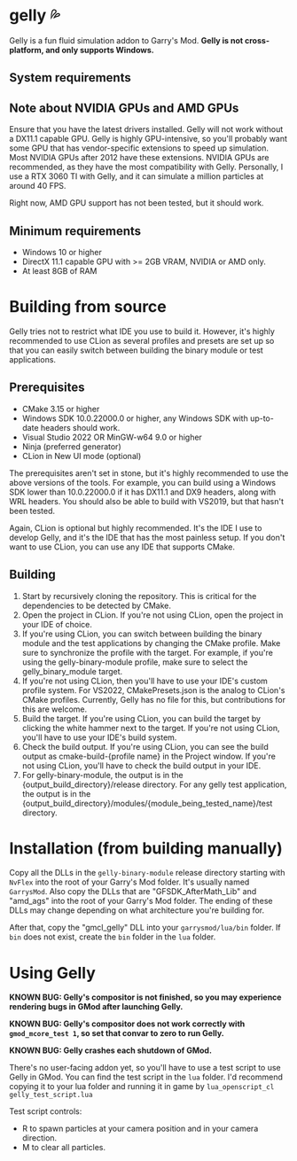 # gelly 💦

Gelly is a fun fluid simulation addon to Garry's Mod.
**Gelly is not cross-platform, and only supports Windows.**

## System requirements

## Note about NVIDIA GPUs and AMD GPUs

Ensure that you have the latest drivers installed. Gelly will not work without a
DX11.1 capable GPU. Gelly is highly GPU-intensive, so you'll probably want some GPU that has vendor-specific extensions
to speed up simulation. Most NVIDIA GPUs after 2012 have these extensions. NVIDIA GPUs are recommended, as they have the
most compatibility with Gelly. Personally, I use a RTX 3060 TI with Gelly, and it can simulate a million particles at
around 40 FPS.

Right now, AMD GPU support has not been tested, but it should work.

## Minimum requirements

- Windows 10 or higher
- DirectX 11.1 capable GPU with >= 2GB VRAM, NVIDIA or AMD only.
- At least 8GB of RAM

# Building from source

Gelly tries not to restrict what IDE you use to build it. However, it's highly recommended to use CLion as several
profiles and presets are set up so that you can easily switch between building the binary module or test applications.

## Prerequisites

- CMake 3.15 or higher
- Windows SDK 10.0.22000.0 or higher, any Windows SDK with up-to-date headers should work.
- Visual Studio 2022 OR MinGW-w64 9.0 or higher
- Ninja (preferred generator)
- CLion in New UI mode (optional)

The prerequisites aren't set in stone, but it's highly recommended to use the above versions of the tools. For example,
you can build using a Windows SDK lower than 10.0.22000.0 if it has DX11.1 and DX9 headers, along with WRL headers. You
should also be able to build with VS2019, but that hasn't been tested.

Again, CLion is optional but highly recommended. It's the IDE I use to develop Gelly, and it's the IDE that has the most
painless setup. If you don't want to use CLion, you can use any IDE that supports CMake.

## Building

1. Start by recursively cloning the repository. This is critical for the dependencies to be detected by CMake.
2. Open the project in CLion. If you're not using CLion, open the project in your IDE of choice.
3. If you're using CLion, you can switch between building the binary module and the test applications by changing the
   CMake profile. Make sure to synchronize the profile with the target. For example, if you're using the
   gelly-binary-module profile, make sure to select the gelly_binary_module target.
4. If you're not using CLion, then you'll have to use your IDE's custom profile system. For VS2022, CMakePresets.json is
   the analog to CLion's CMake profiles. Currently, Gelly has no file for this, but contributions for this are welcome.
5. Build the target. If you're using CLion, you can build the target by clicking the white hammer next to the
   target. If you're not using CLion, you'll have to use your IDE's build system.
6. Check the build output. If you're using CLion, you can see the build output as cmake-build-{profile name} in the
   Project window. If you're not using
   CLion, you'll have to check the build output in your IDE.
7. For gelly-binary-module, the output is in the {output_build_directory}/release directory. For any gelly test
   application,
   the output is in the {output_build_directory}/modules/{module_being_tested_name}/test directory.

# Installation (from building manually)

Copy all the DLLs in the `gelly-binary-module` release directory starting with `NvFlex` into the root of your Garry's
Mod folder. It's usually
named `GarrysMod`. Also copy the DLLs that are "GFSDK_AfterMath_Lib" and "amd_ags" into the root of your Garry's Mod
folder. The ending of these DLLs may change depending on what architecture you're building for.

After that, copy the "gmcl_gelly" DLL into your `garrysmod/lua/bin` folder. If `bin` does not exist, create
the `bin` folder in the `lua` folder.

# Using Gelly

**KNOWN BUG: Gelly's compositor is not finished, so you may experience rendering bugs in GMod after launching Gelly.**

**KNOWN BUG: Gelly's compositor does not work correctly with `gmod_mcore_test 1`, so set that convar to zero to run
Gelly.**

**KNOWN BUG: Gelly crashes each shutdown of GMod.**

There's no user-facing addon yet, so you'll have to use a test script to use Gelly in GMod. You can find the test script
in the `lua` folder. I'd recommend copying it to your lua folder and running it in game
by `lua_openscript_cl gelly_test_script.lua`

Test script controls:

- R to spawn particles at your camera position and in your camera direction.
- M to clear all particles.